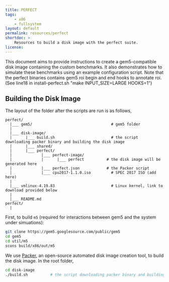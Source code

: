 ```yaml
---
title: PERFECT
tags:
    - x86
    - fullsystem
layout: default
permalink: resources/perfect
shortdoc: >
    Resources to build a disk image with the perfect suite.
license: 
---
```


This document aims to provide instructions to create a gem5-compatible disk
image containing the custom benchmarks. It also demonstrates how to
simulate these benchmarks using an example configuration script.
Note that the perfect binaries contains gem5 roi begin and end hooks
to annotate roi. (See line18 in install-perfect.sh 
"make INPUT_SIZE=LARGE HOOKS=1")

## Building the Disk Image

The layout of the folder after the scripts are run is as follows,

```
perfect/
  |___ gem5/                                   # gem5 folder
  |
  |___ disk-image/
  |      |___ build.sh                         # the script downloading packer binary and building the disk image
  |      |___ shared/
  |      |___ perfect/
  |             |___ perfect-image/
  |             |      |___ perfect          # the disk image will be generated here
  |             |___ perfect.json            # the Packer script
  |             |___ cpu2017-1.1.0.iso         # SPEC 2017 ISO (add here)
  |
  |___ vmlinux-4.19.83                         # Linux kernel, link to download provided below
  |
  |___ README.md
perfect/
  |
```

First, to build `m5` (required for interactions between gem5 and the system under simuations):

```sh
git clone https://gem5.googlesource.com/public/gem5
cd gem5
cd util/m5
scons build/x86/out/m5
```

We use [Packer](https://www.packer.io/), an open-source automated disk image
creation tool, to build the disk image.
In the root folder,

```sh
cd disk-image
./build.sh          # the script downloading packer binary and building the disk image
```

